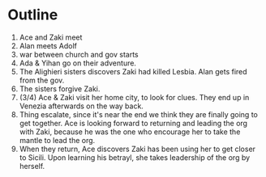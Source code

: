 # Outline

1. Ace and Zaki meet
2. Alan meets Adolf
3. war between church and gov starts
4. Ada & Yihan go on their adventure.
5. The Alighieri sisters discovers Zaki had killed Lesbia. Alan gets fired from the gov.
6. The sisters forgive Zaki.
7. (3/4) Ace & Zaki visit her home city, to look for clues. They end up in Venezia afterwards on the way back.
8. Thing escalate, since it's near the end we think they are finally going to get together. Ace is looking forward to returning and leading the org with Zaki, because he was the one who encourage her to take the mantle to lead the org.
9. When they return, Ace discovers Zaki has been using her to get closer to  Sicili. Upon learning his betrayl, she takes leadership of the org by herself.
